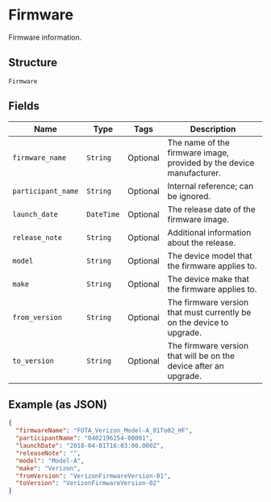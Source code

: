 
# Firmware

Firmware information.

## Structure

`Firmware`

## Fields

| Name | Type | Tags | Description |
|  --- | --- | --- | --- |
| `firmware_name` | `String` | Optional | The name of the firmware image, provided by the device manufacturer. |
| `participant_name` | `String` | Optional | Internal reference; can be ignored. |
| `launch_date` | `DateTime` | Optional | The release date of the firmware image. |
| `release_note` | `String` | Optional | Additional information about the release. |
| `model` | `String` | Optional | The device model that the firmware applies to. |
| `make` | `String` | Optional | The device make that the firmware applies to. |
| `from_version` | `String` | Optional | The firmware version that must currently be on the device to upgrade. |
| `to_version` | `String` | Optional | The firmware version that will be on the device after an upgrade. |

## Example (as JSON)

```json
{
  "firmwareName": "FOTA_Verizon_Model-A_01To02_HF",
  "participantName": "0402196254-00001",
  "launchDate": "2018-04-01T16:03:00.000Z",
  "releaseNote": "",
  "model": "Model-A",
  "make": "Verizon",
  "fromVersion": "VerizonFirmwareVersion-01",
  "toVersion": "VerizonFirmwareVersion-02"
}
```

